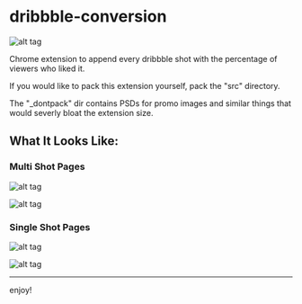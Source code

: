# dribbble-conversion

![alt tag](https://raw.githubusercontent.com/LiveMethod/perrrcent/master/_dontpack/promo/promo_small.png)

Chrome extension to append every dribbble shot with the percentage of viewers who liked it.

If you would like to pack this extension yourself, pack the "src" directory.

The "_dontpack" dir contains PSDs for promo images and similar things that would severly bloat the extension size.


## What It Looks Like:

### Multi Shot Pages

![alt tag](https://raw.githubusercontent.com/LiveMethod/perrrcent/master/_dontpack/screenshots/ss_1.png)

![alt tag](https://raw.githubusercontent.com/LiveMethod/perrrcent/master/_dontpack/screenshots/ss_2.png)

### Single Shot Pages

![alt tag](https://raw.githubusercontent.com/LiveMethod/perrrcent/master/_dontpack/screenshots/ss_3.png)

![alt tag](https://raw.githubusercontent.com/LiveMethod/perrrcent/master/_dontpack/screenshots/ss_4.png)

---------

enjoy!